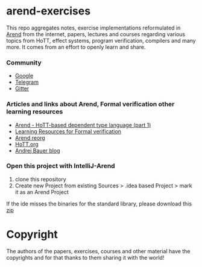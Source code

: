 # arend-exercises

This repo aggregates notes, exercise implementations reformulated in [Arend](https://arend-lang.github.io) from the internet, papers, lectures and courses regarding various topics from HoTT, effect systems, program verification, compilers and many more.
It comes from an effort to openly learn and share.

### Community
- [Google](https://groups.google.com/forum/#!forum/arend-lang)
- [Telegram](https://t.me/joinchat/GPwwsREtctsqEVs6gPeLLg)
- [Gitter](https://gitter.im/arend-lang/community)

### Articles and links about Arend, Formal verification other learning resources
- [Arend - HoTT-based dependent type language (part 1)](https://geeks-world.github.io/articles/469569/index.html)
- [Learning Resources for Formal verification](https://avigad.github.io/formal_methods_in_education/)
- [Arend reorg](https://github.com/JetBrains/Arend/pull/177)
- [HoTT.org](https://homotopytypetheory.org)
- [Andrej Bauer blog](http://math.andrej.com/about/)

### Open this project with IntelliJ-Arend

1. clone this repository
2. Create new Project from existing Sources > .idea based Project > mark it as an Arend Project

If the ide misses the binaries for the standard library, please download this [zip](https://github.com/JetBrains/arend-lib/releases/latest/download/arend-lib.zip)

# Copyright

The authors of the papers, exercises, courses and other material have the copyrights and for that thanks to them sharing it with the world!